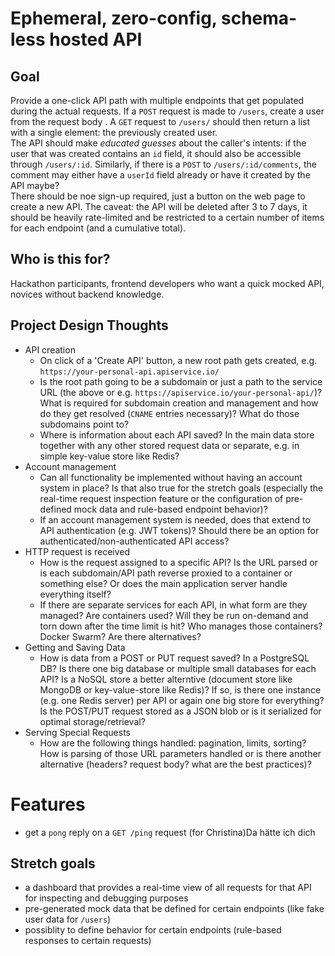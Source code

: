 # Ephemeral, zero-config, schema-less hosted API

## Goal
Provide a one-click API path with multiple endpoints that get populated during the actual requests. If a `POST` request is made to `/users`, create a user from the request body . A `GET` request to `/users/` should then return a list with a single element: the previously created user.  
The API should make _educated guesses_ about the caller's intents: if the user that was created contains an `id` field, it should also be accessible through `/users/:id`. Similarly, if there is a `POST` to `/users/:id/comments`, the comment may either have a `userId` field already or have it created by the API maybe?  
There should be noe sign-up required, just a button on the web page to create a new API. The caveat: the API will be deleted after 3 to 7 days, it should be heavily rate-limited and be restricted to a certain number of items for each endpoint (and a cumulative total).

## Who is this for?
Hackathon participants, frontend developers who want a quick mocked API, novices without backend knowledge.

## Project Design Thoughts
- API creation
  - On click of a 'Create API' button, a new root path gets created, e.g. `https://your-personal-api.apiservice.io/`
  - Is the root path going to be a subdomain or just a path to the service URL (the above or e.g. `https://apiservice.io/your-personal-api/`)? What is required for subdomain creation and management and how do they get resolved (`CNAME` entries necessary)? What do those subdomains point to?
  - Where is information about each API saved? In the main data store together with any other stored request data or separate, e.g. in simple key-value store like Redis?
- Account management
  - Can all functionality be implemented without having an account system in place? Is that also true for the stretch goals (especially the real-time request inspection feature or the configuration of pre-defined mock data and rule-based endpoint behavior)?
  - If an account management system is needed, does that extend to API authentication (e.g. JWT tokens)? Should there be an option for authenticated/non-authenticated API access?
- HTTP request is received
  - How is the request assigned to a specific API? Is the URL parsed or is each subdomain/API path reverse proxied to a container or something else? Or does the main application server handle everything itself?
  - If there are separate services for each API, in what form are they managed? Are containers used? Will they be run on-demand and torn down after the time limit is hit? Who manages those containers? Docker Swarm? Are there alternatives?
- Getting and Saving Data
  - How is data from a POST or PUT request saved? In a PostgreSQL DB? Is there one big database or multiple small databases for each API? Is a NoSQL store a better alterntive (document store like MongoDB or key-value-store like Redis)? If so, is there one instance (e.g. one Redis server) per API or again one big store for everything? Is the POST/PUT request stored as a JSON blob or is it serialized for optimal storage/retrieval?
- Serving Special Requests
  - How are the following things handled: pagination, limits, sorting? How is parsing of those URL parameters handled or is there another alternative (headers? request body? what are the best practices)?

# Features
- get a `pong` reply on a `GET /ping` request (for Christina)Da hätte ich dich 

## Stretch goals

- a dashboard that provides a real-time view of all requests for that API for inspecting and debugging purposes
- pre-generated mock data that be defined for certain endpoints (like fake user data for `/users`)
- possiblity to define behavior for certain endpoints (rule-based responses to certain requests)